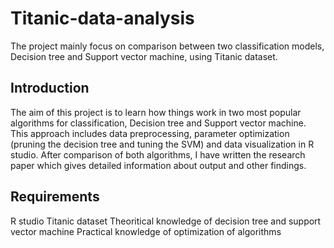 # Titanic-data-analysis
The project mainly focus on comparison between two classification models, Decision tree and Support vector machine, using Titanic dataset. 

## Introduction
The aim of this project is to learn how things work in two most popular algorithms for classification, Decision tree and Support vector machine. This approach includes data preprocessing, parameter optimization (pruning the decision tree and tuning the SVM) and data visualization in R studio. After comparison of both algorithms, I have written the research paper which gives detailed information about output and other findings.

## Requirements
R studio
Titanic dataset
Theoritical knowledge of decision tree and support vector machine
Practical knowledge of optimization of algorithms
